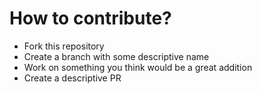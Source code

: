 # How to contribute?

- Fork this repository
- Create a branch with some descriptive name
- Work on something you think would be a great addition 
- Create a descriptive PR
